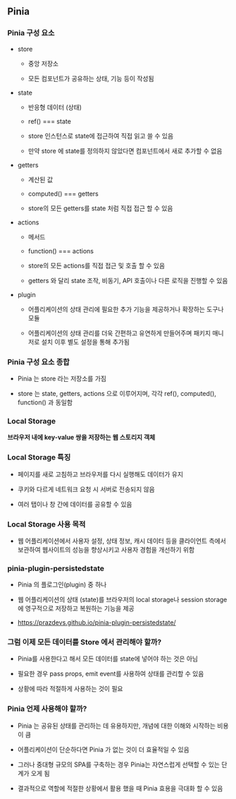 ## Pinia

### Pinia 구성 요소

- store
  
  - 중앙 저장소
    
  - 모든 컴포넌트가 공유하는 상태, 기능 등이 작성됨
    
- state
  
  - 반응형 데이터 (상태)
    
  - ref() === state
    
  - store 인스턴스로 state에 접근하여 직접 읽고 쓸 수 있음
    
  - 만약 store 에 state를 정의하지 않았다면 컴포넌트에서 새로 추가할 수 없음
    
- getters
  
  - 계산된 값
    
  - computed() === getters
    
  - store의 모든 getters를 state 처럼 직접 접근 할 수 있음
    
- actions
  
  - 메서드
    
  - function() === actions
    
  - store의 모든 actions를 직접 접근 및 호출 할 수 있음
    
  - getters 와 달리 state 조작, 비동기, API 호출이나 다른 로직을 진행할 수 있음
    
- plugin
  
  - 어플리케이션의 상태 관리에 필요한 추가 기능을 제공하거나 확장하는 도구나 모듈
    
  - 어플리케이션의 상태 관리를 더욱 간편하고 유연하게 만들어주며 패키지 매니저로
    설치 이후 별도 설정을 통해 추가됨
    

### Pinia 구성 요소 종합

- Pinia 는 store 라는 저장소를 가짐
  
- store 는 state, getters, actions 으로 이루어지며, 각각 ref(), computed(), function() 과 동일함
  

### Local Storage

**브라우저 내에 key-value 쌍을 저장하는 웹 스토리지 객체**

### Local Storage 특징

- 페이지를 새로 고침하고 브라우저를 다시 실행해도 데이터가 유지
  
- 쿠키와 다르게 네트워크 요청 시 서버로 전송되지 않음
  
- 여러 탭이나 창 간에 데이터를 공유할 수 있음
  

### Local Storage 사용 목적

- 웹 어플리케이션에서 사용자 설정, 상태 정보, 캐시 데이터 등을 클라이언트 측에서 보관하여 웹사이트의 성능을 향상시키고 사용자 경험을 개선하기 위함

### pinia-plugin-persistedstate

- Pinia 의 플로그인(plugin) 중 하나
  
- 웹 어플리케이션의 상태 (state)를 브라우저의 local storage나 session storage에 영구적으로 저장하고 복원하는 기능을 제공
  
- https://prazdevs.github.io/pinia-plugin-persistedstate/
  

### 그럼 이제 모든 데이터를 Store 에서 관리해야 할까?

- Pinia를 사용한다고 해서 모든 데이터를 state에 넣어야 하는 것은 아님
  
- 필요한 경우 pass props, emit event를 사용하여 상태를 관리할 수 있음
  
- 상황에 따라 적절하게 사용하는 것이 필요
  

### Pinia 언제 사용해야 할까?

- Pinia 는 공유된 상태를 관리하는 데 유용하지만, 개념에 대한 이해와 시작하는 비용이 큼
  
- 어플리케이션이 단순하다면 Pinia 가 없는 것이 더 효율적일 수 있음
  
- 그러나 중대형 규모의 SPA를 구축하는 경우 Pinia는 자연스럽게 선택할 수 있는 단계가 오게 됨
  
- 결과적으로 역할에 적절한 상황에서 활용 했을 때 Pinia 효용을 극대화 할 수 있음
